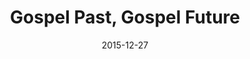 ---
title: "Gospel Past, Gospel Future"
speaker: "James Kuo"
date: "2015-12-27"
sermonUrl: "//35.190.93.184/sermons/20151227_sunday_jimmy_kuo_gospel_past_gospel_future.mp3"
---